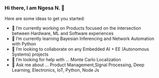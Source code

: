### Hi there, I am Ngesa N. 👋

<!--
**ngesa254/ngesa254** is a ✨ _special_ ✨ repository because its `README.md` (this file) appears on your GitHub profile.-->

Here are some ideas to get you started:

- 🔭 I’m currently working on Products focused on the intersection between Hardware, ML and Software experiences
- 🌱 I’m currently learning Bayesian Inferencing and Network Automation with Python
- 👯 I’m looking to collaborate on any Embedded AI + EE (Autonomous Systems) projects
- 🤔 I’m looking for help with ... Monte Carlo Localization
- 💬 Ask me about ... Product Management,Signal Processing, Deep Learning, Electronics, IoT, Python, Node Js



